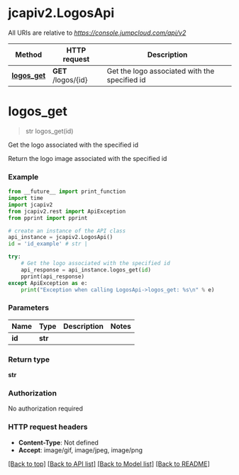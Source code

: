 # jcapiv2.LogosApi

All URIs are relative to *https://console.jumpcloud.com/api/v2*

Method | HTTP request | Description
------------- | ------------- | -------------
[**logos_get**](LogosApi.md#logos_get) | **GET** /logos/{id} | Get the logo associated with the specified id

# **logos_get**
> str logos_get(id)

Get the logo associated with the specified id

Return the logo image associated with the specified id

### Example
```python
from __future__ import print_function
import time
import jcapiv2
from jcapiv2.rest import ApiException
from pprint import pprint

# create an instance of the API class
api_instance = jcapiv2.LogosApi()
id = 'id_example' # str | 

try:
    # Get the logo associated with the specified id
    api_response = api_instance.logos_get(id)
    pprint(api_response)
except ApiException as e:
    print("Exception when calling LogosApi->logos_get: %s\n" % e)
```

### Parameters

Name | Type | Description  | Notes
------------- | ------------- | ------------- | -------------
 **id** | **str**|  | 

### Return type

**str**

### Authorization

No authorization required

### HTTP request headers

 - **Content-Type**: Not defined
 - **Accept**: image/gif, image/jpeg, image/png

[[Back to top]](#) [[Back to API list]](../README.md#documentation-for-api-endpoints) [[Back to Model list]](../README.md#documentation-for-models) [[Back to README]](../README.md)

